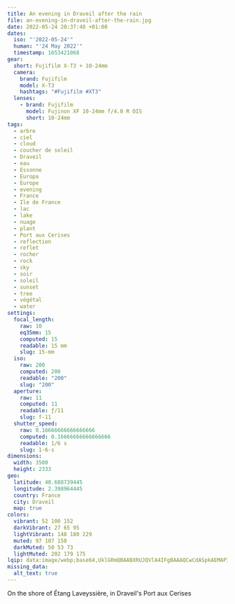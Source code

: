 ```yaml
---
title: An evening in Draveil after the rain
file: an-evening-in-draveil-after-the-rain.jpg
date: 2022-05-24 20:37:48 +01:00
dates:
  iso: "'2022-05-24'"
  human: "'24 May 2022'"
  timestamp: 1653421068
gear:
  short: Fujifilm X-T3 + 10-24mm
  camera:
    brand: Fujifilm
    model: X-T3
    hashtags: "#Fujifilm #XT3"
  lenses:
    - brand: Fujifilm
      model: Fujinon XF 10-24mm f/4.0 R OIS
      short: 10-24mm
tags:
  - arbre
  - ciel
  - cloud
  - coucher de soleil
  - Draveil
  - eau
  - Essonne
  - Europa
  - Europe
  - evening
  - France
  - Ile de France
  - lac
  - lake
  - nuage
  - plant
  - Port aux Cerises
  - reflection
  - reflet
  - rocher
  - rock
  - sky
  - soir
  - soleil
  - sunset
  - tree
  - végétal
  - water
settings:
  focal_length:
    raw: 10
    eq35mm: 15
    computed: 15
    readable: 15 mm
    slug: 15-mm
  iso:
    raw: 200
    computed: 200
    readable: "200"
    slug: "200"
  aperture:
    raw: 11
    computed: 11
    readable: ƒ/11
    slug: f-11
  shutter_speed:
    raw: 0.16666666666666666
    computed: 0.16666666666666666
    readable: 1/6 s
    slug: 1-6-s
dimensions:
  width: 3500
  height: 2333
geo:
  latitude: 48.688739445
  longitude: 2.398964445
  country: France
  city: Draveil
  map: true
colors:
  vibrant: 52 100 152
  darkVibrant: 27 65 95
  lightVibrant: 148 180 229
  muted: 97 107 158
  darkMuted: 50 53 73
  lightMuted: 202 179 175
lqip: data:image/webp;base64,UklGRmQBAABXRUJQVlA4IFgBAAAQCwCdASpkAEMAP3GixVk7taejsHVcO3AuCUWwAU+K99SSv3QAAATZKeoPJJi9OAQWwRxzkhGYpwktCR+XLiBg3jrs658FLfUl8EOPwOqEjhk/eTA0eSABtddie3yEJC8AAPnZigB/sWBygycxYdbZh+czGtqOzhXrcdWz27dfgDvLVznjZivPLsG5T2ccR42/k+mLZmo35wwv9JQVseIt+3OhOk8mzLCsY+lkoO9+cz7UmBdofqGyAvwdRWEeENYjK/bKz4MOqMvtQQiBEX+FKsZ8nishX/vfxc+DAId+8jqjxrn1JrW7oKHTLkw7m9DSuHySwkExwr1XF6wpwZHgpp5TjEekS0v6+N4Jg/qdnq0/T3lWcN4aGG3ByHrisIsLYwePyRJ+QOJWsjXHQeXswTxdk1PtQij+Kyp7kXxcnwuWhCEIXpF4A+5HkfU2jHIeifg2sgAAAA==
missing_data:
  alt_text: true
---
```


On the shore of Étang Laveyssière, in Draveil's Port aux Cerises
